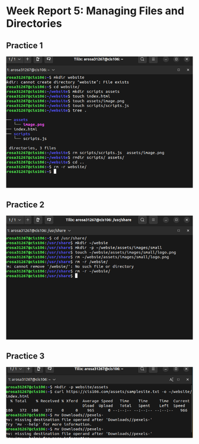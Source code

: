# Week Report 5: Managing Files and Directories

## Practice 1
![wr5](wr5-1.png)

## Practice 2
![wr5](wr5-2.png)

## Practice 3 
![wr5](w5-3.png)